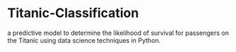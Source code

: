 # Titanic-Classification
a predictive model to determine the likelihood of survival for passengers on the Titanic using data science techniques in Python.

